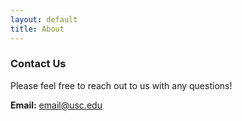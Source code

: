 ```yaml
---
layout: default
title: About
---
```

### Contact Us

Please feel free to reach out to us with any questions!

**Email:** email@usc.edu

